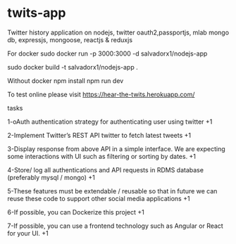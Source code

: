 # twits-app
Twitter history application on nodejs, twitter oauth2,passportjs, mlab mongo db, expressjs, mongoose, reactjs & reduxjs

For docker
sudo docker run -p 3000:3000 -d salvadorx1/nodejs-app

sudo docker build -t salvadorx1/nodejs-app .

Without docker
npm install
npm run dev

To test online please visit
https://hear-the-twits.herokuapp.com/


tasks

1-oAuth authentication strategy for authenticating user using twitter +1

2-Implement Twitter’s REST API twitter to fetch latest tweets +1

3-Display response from above API in a simple interface. We are expecting some interactions with UI such as filtering or sorting by dates. +1

4-Store/ log all authentications and API requests in RDMS database (preferably mysql / mongo) +1

5-These features must be extendable / reusable so that in future we can reuse these code to support other social media applications +1

6-If possible, you can Dockerize this project +1

7-If possible, you can use a frontend technology such as Angular or React for your UI. +1
